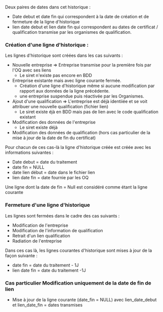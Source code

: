 Deux paires de dates dans cet historique :
 * Date debut et date fin qui correspondent à la date de création et de fermeture de la ligne d'historique
 * lien date debut et lien date fin qui correspondent au dates de certificat / qualification transmise par les organismes de qualification.

### Création d'une ligne d'historique :

Les lignes d'historique sont créées dans les cas suivants :
 * Nouvelle entreprise => Entreprise transmise pour la première fois par l'OQ avec ses liens
   * Le siret n'existe pas encore en BDD
 * Entreprise existante mais avec ligne courante fermée.
   * Création d'une ligne d'historique même si aucune modification par rapport aux données de la ligne précédente.
   * une entreprise suspendue puis réactivée par les Organismes.
 * Ajout d'une qualification => L'entreprise est déjà identiiée et se voit attribuer une nouvelle qualification (fichier lien)
   * Le siret existe éjà en BDD mais pas de lien avec le code qualification existant
 * Modification des données de l'entreprise
   * Le siret existe déjà
 * Modification des données de qualification (hors cas particulier de la mise à jour de la date de fin du certificat)

Pour chacun de ces cas-là la ligne d'historique créée est créée avec les informations suivantes :
 * Date debut = date du traitement
 * date fin = NULL
 * date lien début = date dans le fichier lien
 * lien date fin = date fournie par les OQ

Une ligne dont la date de fin = Null est considéré comme étant la ligne courante

### Fermeture d'une ligne d'historique

Les lignes sont fermées dans le cadre des cas suivants :
 * Modification de l'entreprise
 * Modification de l'information de qualification
 * Retrait d'un lien qualification
 * Radiation de l'entreprise

Dans ces cas là, les lignes courantes d'historique sont mises à jour de la façon suivante :
 * date fin = date du traitement - 1J
 * lien date fin = date du traitement -1J

### Cas particulier Modification uniquement de la date de fin de lien

 * Mise à jour de la ligne courante (date_fin = NULL) avec lien_date_debut et lien_date_fin = dates transmises
